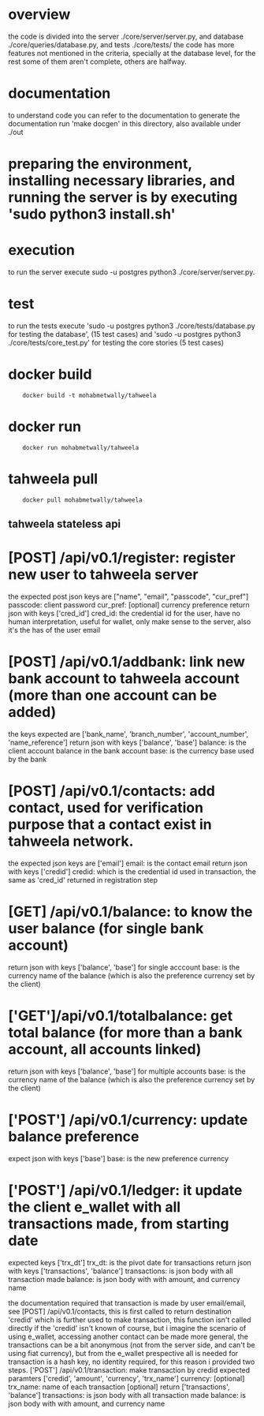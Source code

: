 # overview
the code is divided into the server ./core/server/server.py, and database ./core/queries/database.py, and tests ./core/tests/
the code has more features not mentioned in the criteria, specially at the database level, for the rest some of them aren't complete, others are halfway.

# documentation
to understand code you can refer to the documentation  to generate the documentation run 'make docgen' in this directory, also available under ./out


# preparing the environment, installing necessary libraries, and running the server is by executing 'sudo python3 install.sh'


# execution
to run the server execute sudo -u postgres python3 ./core/server/server.py.

# test
to run the tests execute 'sudo -u postgres python3 ./core/tests/database.py for testing the database', (15 test cases) and 'sudo -u postgres python3 ./core/tests/core_test.py' for testing the core stories (5 test cases)

# docker build
```console
    docker build -t mohabmetwally/tahweela
```
# docker run
```console
    docker run mohabmetwally/tahweela
```

# tahweela pull
```console
    docker pull mohabmetwally/tahweela
```

## tahweela stateless api

# [POST] /api/v0.1/register: register new user to tahweela server
the expected post json keys are ["name", "email", "passcode", "cur_pref"]
passcode: client password
cur_pref: [optional] currency preference
return json with keys ['cred_id']
cred_id: the credential id for the user, have no human interpretation, useful for wallet, only make sense to the server, also it's the has of the user email

# [POST] /api/v0.1/addbank: link new bank account to tahweela account (more than one account can be added)
the keys expected are ['bank_name', 'branch_number', 'account_number', 'name_reference']
return json with keys ['balance', 'base']
balance: is the client account balance in the bank account
base: is the currency base used by the bank

# [POST] /api/v0.1/contacts: add contact, used for verification purpose that a contact exist in tahweela network.
the expected json keys are ['email']
email: is the contact email
return json with keys ['credid']
credid: which is the credential id used in transaction, the same as 'cred_id' returned in registration step

# [GET] /api/v0.1/balance: to know the user balance (for single bank account)
return json with keys ['balance', 'base'] for single acccount
base: is the currency name of the balance (which is also the preference currency set by the client)

# ['GET']/api/v0.1/totalbalance:  get total balance (for more than a bank account, all accounts linked)
return json with keys ['balance', 'base'] for multiple accounts
base: is the currency name of the balance (which is also the preference currency set by the client)

# ['POST'] /api/v0.1/currency:  update balance preference
expect json with keys ['base']
base: is the new preference currency

# ['POST'] /api/v0.1/ledger: it update the client e_wallet with all transactions made, from starting date
expected keys ['trx_dt']
trx_dt: is the pivot date for transactions
return json with keys ['transactions', 'balance']
transactions: is json body with all transaction made
balance: is json body with with amount, and currency name

the documentation required that transaction is made by user email/email, see [POST] /api/v0.1/contacts, this is first called to return destination 'credid' which is further used to make transaction, this function isn't called directly if the 'credid' isn't known of course, but i imagine the scenario of using e_wallet, accessing another contact can be made more general, the transactions can be a bit anonymous (not from the server side, and can't be using fiat currency), but from the e_wallet prespective all is  needed for transaction is a hash key, no identity required, for this reason i provided two steps.
['POST'] /api/v0.1/transaction: make transaction by credid
expected paramters ['credid', 'amount', 'currency', 'trx_name']
currency: [optional]
trx_name: name of each transaction [optional]
return ['transactions', 'balance']
transactions: is json body with all transaction made
balance: is json body with with amount, and currency name
